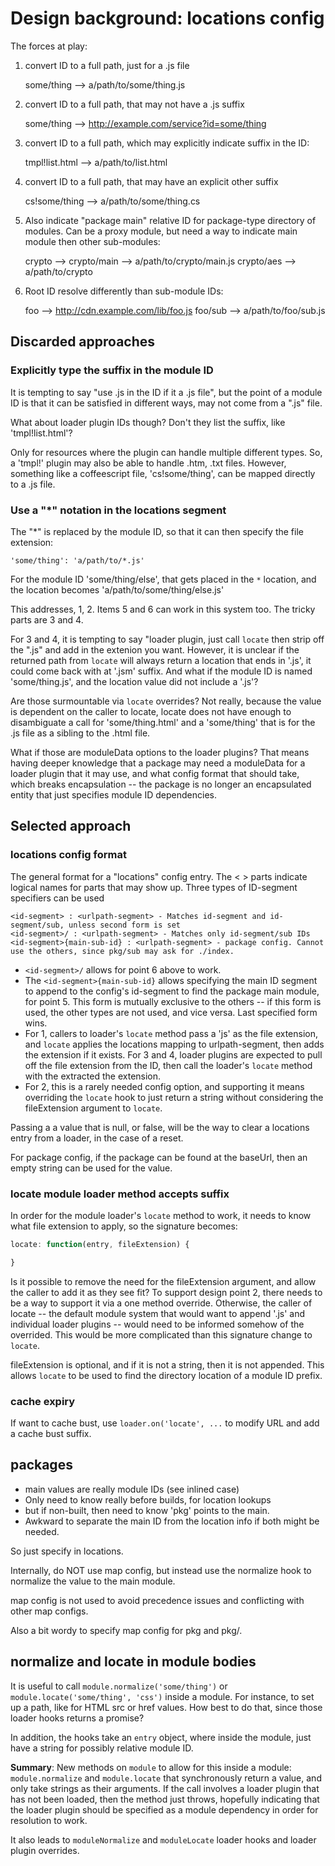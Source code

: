 # Design background: locations config

The forces at play:

1) convert ID to a full path, just for a .js file

    some/thing --> a/path/to/some/thing.js

2) convert ID to a full path, that may not have a .js suffix

    some/thing --> http://example.com/service?id=some/thing

3) convert ID to a full path, which may explicitly indicate suffix in the ID:

    tmpl!list.html --> a/path/to/list.html

4) convert ID to a full path, that may have an explicit other suffix

    cs!some/thing --> a/path/to/some/thing.cs

5) Also indicate "package main" relative ID for package-type directory of
modules. Can be a proxy module, but need a way to indicate main module then
other sub-modules:

    crypto --> crypto/main --> a/path/to/crypto/main.js
    crypto/aes --> a/path/to/crypto

6) Root ID resolve differently than sub-module IDs:

    foo --> http://cdn.example.com/lib/foo.js
    foo/sub --> a/path/to/foo/sub.js

## Discarded approaches

### Explicitly type the suffix in the module ID

It is tempting to say "use .js in the ID if it a .js file", but the point of a module ID is that it can be satisfied in different ways, may not come from a ".js" file.

What about loader plugin IDs though? Don't they list the suffix, like 'tmpl!list.html'?

Only for resources where the plugin can handle multiple different types. So, a 'tmpl!' plugin may also be able to handle .htm, .txt files. However, something like a coffeescript file, 'cs!some/thing', can be mapped directly to a .js file.

### Use a "*" notation in the locations segment

The "*" is replaced by the module ID, so that it can then specify the file extension:

    'some/thing': 'a/path/to/*.js'

For the module ID 'some/thing/else', that gets placed in the `*` location, and the location becomes 'a/path/to/some/thing/else.js'

This addresses, 1, 2. Items 5 and 6 can work in this system too. The tricky parts are 3 and 4.

For 3 and 4, it is tempting to say "loader plugin, just call `locate` then strip off the ".js" and add in the extenion you want. However, it is unclear if the returned path from `locate` will always return a location that ends in '.js', it could come back with at '.jsm' suffix. And what if the module ID is named 'some/thing.js', and the location value did not include a '.js'?

Are those surmountable via `locate` overrides? Not really, because the value is dependent on the caller to locate, locate does not have enough to disambiguate a call for 'some/thing.html' and a 'some/thing' that is for the .js file as a sibling to the .html file.

What if those are moduleData options to the loader plugins? That means having deeper knowledge that a package may need a moduleData for a loader plugin that it may use, and what config format that should take, which breaks encapsulation -- the package is no longer an encapsulated entity that just specifies module ID dependencies.

## Selected approach

### locations config format

The general format for a "locations" config entry. The < > parts indicate logical names for parts that may show up. Three types of ID-segment specifiers can be used

    <id-segment> : <urlpath-segment> - Matches id-segment and id-segment/sub, unless second form is set
    <id-segment>/ : <urlpath-segment> - Matches only id-segment/sub IDs
    <id-segment>{main-sub-id} : <urlpath-segment> - package config. Cannot use the others, since pkg/sub may ask for ./index.

* `<id-segment>/` allows for point 6 above to work.
* The `<id-segment>{main-sub-id}` allows specifying the main ID segment to append to the config's id-segment to find the package main module, for point 5. This form is mutually exclusive to the others -- if this form is used, the other types are not used, and vice versa. Last specified form wins.
* For 1, callers to loader's `locate` method pass a 'js' as the file extension, and `locate` applies the locations mapping to urlpath-segment, then adds the extension if it exists. For 3 and 4, loader plugins are expected to pull off the file extension from the ID, then call the loader's `locate` method with the extracted the extension.
* For 2, this is a rarely needed config option, and supporting it means overriding the `locate` hook to just return a string without considering the fileExtension argument to `locate`.

Passing a a value that is null, or false, will be the way to clear a locations entry from a loader, in the case of a reset.

For package config, if the package can be found at the baseUrl, then an empty string can
be used for the value.


### locate module loader method accepts suffix

In order for the module loader's `locate` method to work, it needs to know what file extension to apply, so the signature becomes:

```javascript
locate: function(entry, fileExtension) {

}
```

Is it possible to remove the need for the fileExtension argument, and allow the caller to add it as they see fit? To support design point 2, there needs to be a way to support it via a one method override. Otherwise, the caller of locate -- the default module system that would want to append '.js' and individual loader plugins -- would need to be informed somehow of the overrided. This would be more complicated than this signature change to `locate`.

fileExtension is optional, and if it is not a string, then it is not appended. This allows `locate` to be used to find the directory location of a module ID prefix.

### cache expiry

If want to cache bust, use `loader.on('locate', ...` to modify URL and add a cache bust suffix.

## packages

* main values are really module IDs (see inlined case)
* Only need to know really before builds, for location lookups
* but if non-built, then need to know 'pkg' points to the main.
* Awkward to separate the main ID from the location info if both might be needed.

So just specify in locations.

Internally, do NOT use map config, but instead use the normalize hook to normalize the value to the main module.

map config is not used to avoid precedence issues and conflicting with other map configs.

Also a bit wordy to specify map config for pkg and pkg/.

## normalize and locate in module bodies

It is useful to call `module.normalize('some/thing')` or `module.locate('some/thing', 'css')` inside a module. For instance, to set up a path, like for HTML src or href values. How best to do that, since those loader hooks returns a promise?

In addition, the hooks take an `entry` object, where inside the module, just have a string for possibly relative module ID.

**Summary**: New methods on `module` to allow for this inside a module: `module.normalize` and `module.locate` that synchronously return a value, and only take strings as their arguments. If the call involves a loader plugin that has not been loaded, then the method just throws, hopefully indicating that the loader plugin should be specified as a module dependency in order for resolution to work.

It also leads to `moduleNormalize` and `moduleLocate` loader hooks and loader plugin overrides.
